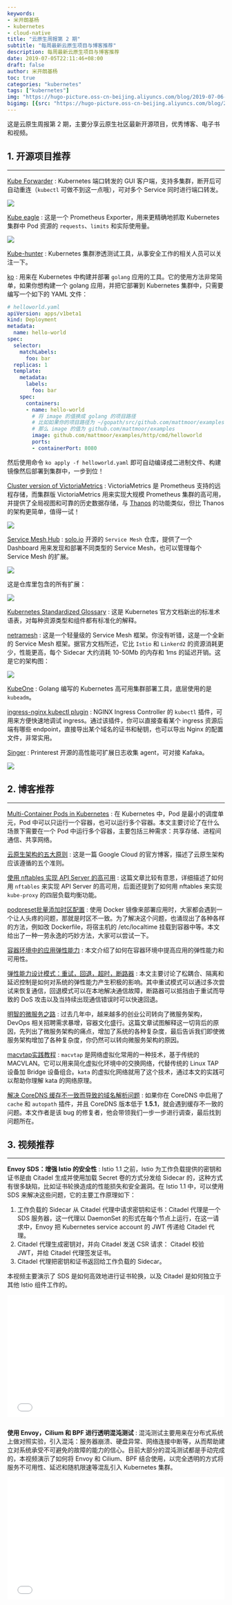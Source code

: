 ```yaml
---
keywords:
- 米开朗基杨
- kubernetes
- cloud-native
title: "云原生周报第 2 期"
subtitle: "每周最新云原生项目与博客推荐"
description: 每周最新云原生项目与博客推荐
date: 2019-07-05T22:11:46+08:00
draft: false
author: 米开朗基杨
toc: true
categories: "kubernetes"
tags: ["kubernetes"]
img: "https://hugo-picture.oss-cn-beijing.aliyuncs.com/blog/2019-07-06-071216.jpg"
bigimg: [{src: "https://hugo-picture.oss-cn-beijing.aliyuncs.com/blog/2019-04-27-080627.jpg"}]
---
```


这是云原生周报第 2 期，主要分享云原生社区最新开源项目，优秀博客、电子书和视频。

## <span id="inline-toc">1.</span> 开源项目推荐

----

[Kube Forwarder](https://kube-forwarder.pixelpoint.io/) : Kubernetes 端口转发的 GUI 客户端，支持多集群，断开后可自动重连（`kubectl` 可做不到这一点哦），可对多个 Service 同时进行端口转发。

![](https://hugo-picture.oss-cn-beijing.aliyuncs.com/blog/2019-07-04-131408.jpg)

[Kube eagle](https://github.com/cloudworkz/kube-eagle) : 这是一个 Prometheus Exporter，用来更精确地抓取 Kubernetes 集群中 Pod 资源的 `requests`、`limits` 和实际使用量。

![](https://hugo-picture.oss-cn-beijing.aliyuncs.com/blog/2019-07-04-132825.jpg)

[Kube-hunter](https://github.com/aquasecurity/kube-hunter) : Kubernetes 集群渗透测试工具，从事安全工作的相关人员可以关注一下。

[ko](https://github.com/google/ko) : 用来在 Kubernetes 中构建并部署 `golang` 应用的工具。它的使用方法非常简单，如果你想构建一个 golang 应用，并把它部署到 Kubernetes 集群中，只需要编写一个如下的 YAML 文件：

```yaml
# helloworld.yaml
apiVersion: apps/v1beta1
kind: Deployment
metadata:
  name: hello-world
spec:
  selector:
    matchLabels:
      foo: bar
  replicas: 1
  template:
    metadata:
      labels:
        foo: bar
    spec:
      containers:
      - name: hello-world
        # 将 image 的值换成 golang 的项目路径
        # 比如如果你的项目路径为 ~/gopath/src/github.com/mattmoor/examples
        # 那么 image 的值为 github.com/mattmoor/examples
        image: github.com/mattmoor/examples/http/cmd/helloworld
        ports:
        - containerPort: 8080
```

然后使用命令 `ko apply -f helloworld.yaml` 即可自动编译成二进制文件、构建镜像然后部署到集群中，一步到位！

[Cluster version of VictoriaMetrics](https://github.com/VictoriaMetrics/VictoriaMetrics/tree/cluster) : VictoriaMetrics 是 Prometheus 支持的远程存储，而集群版 VictoriaMetrics 用来实现大规模 Prometheus 集群的高可用，并提供了全局视图和可靠的历史数据存储，与 [Thanos](https://github.com/improbable-eng/thanos) 的功能类似，但比 Thanos 的架构更简单，值得一试！

![](https://hugo-picture.oss-cn-beijing.aliyuncs.com/blog/2019-07-04-150300.jpg)

[Service Mesh Hub](https://github.com/solo-io/service-mesh-hub) : [solo.io](https://www.solo.io/) 开源的 `Service Mesh` 仓库，提供了一个 Dashboard 用来发现和部署不同类型的 Service Mesh，也可以管理每个 Service Mesh 的扩展。

![](https://hugo-picture.oss-cn-beijing.aliyuncs.com/blog/2019-07-04-152250.png)

这是仓库里包含的所有扩展：

![](https://hugo-picture.oss-cn-beijing.aliyuncs.com/blog/2019-07-04-152233.png)

[Kubernetes Standardized Glossary](https://kubernetes.io/docs/reference/glossary/) : 这是 Kubernetes 官方文档新出的标准术语表，对每种资源类型和组件都有标准化的解释。

[netramesh](https://github.com/avito-tech/netramesh) : 这是一个轻量级的 Service Mesh 框架。你没有听错，这是一个全新的 Service Mesh 框架。据官方文档所述，它比 `Istio` 和 `Linkerd2` 的资源消耗更少，性能更高，每个 Sidecar 大约消耗 10-50Mb 的内存和 1ms 的延迟开销。这是它的架构图：

![](https://hugo-picture.oss-cn-beijing.aliyuncs.com/blog/2019-07-04-154128.jpg)

[KubeOne](https://github.com/kubermatic/kubeone) : Golang 编写的 Kubernetes 高可用集群部署工具，底层使用的是 `kubeadm`。

[ingress-nginx kubectl plugin](https://kubernetes.github.io/ingress-nginx/kubectl-plugin/) : NGINX Ingress Controller 的 `kubectl` 插件，可用来方便快速地调试 ingress。通过该插件，你可以直接查看某个 ingress 资源后端有哪些 endpoint，直接导出某个域名的证书和秘钥，也可以导出 Nginx 的配置文件，非常实用。

[Singer](https://github.com/pinterest/singer) : Printerest 开源的高性能可扩展日志收集 agent，可对接 Kafaka。

![](https://hugo-picture.oss-cn-beijing.aliyuncs.com/blog/2019-07-05-075333.jpg)

## <span id="inline-toc">2.</span> 博客推荐

----

[Multi-Container Pods in Kubernetes](https://linchpiner.github.io/k8s-multi-container-pods.html) : 在 Kubernetes 中，Pod 是最小的调度单元，Pod 中可以只运行一个容器，也可以运行多个容器。本文主要讨论了在什么场景下需要在一个 Pod 中运行多个容器，主要包括三种需求：共享存储、进程间通信、共享网络。

[云原生架构的五大原则](https://cloud.google.com/blog/products/application-development/5-principles-for-cloud-native-architecture-what-it-is-and-how-to-master-it) : 这是一篇 Google Cloud 的官方博客，描述了云原生架构应该遵循的五个准则。

[使用 nftables 实现 API Server 的高可用](https://thebsdbox.co.uk/2019/06/20/Balancing-the-API-Server-with-nftables/) : 这篇文章比较有意思，详细描述了如何用 `nftables` 来实现 API Server 的高可用，后面还提到了如何用 nftables 来实现 `kube-proxy` 的四层负载均衡功能。

[podpreset批量添加时区配置](https://www.li-rui.top/2019/06/20/kubernetes/podpreset%E6%89%B9%E9%87%8F%E6%B7%BB%E5%8A%A0%E6%97%B6%E5%8C%BA%E9%85%8D%E7%BD%AE/) : 使用 Docker 镜像来部署应用时，大家都会遇到一个让人头疼的问题，那就是时区不一致。为了解决这个问题，也涌现出了各种各样的方法，例如改 Dockerfile，将宿主机的 /etc/localtime 挂载到容器中等。本文给出了一种一劳永逸的巧妙方法，大家可以尝试一下。

[容器环境中的应用弹性能力](https://medium.com/@trevor00/application-resiliency-in-a-containerized-environment-b5e42120ae1) : 本文介绍了如何在容器环境中提高应用的弹性能力和可用性。

[弹性能力设计模式：重试，回退，超时，断路器](https://blog.codecentric.de/en/2019/06/resilience-design-patterns-retry-fallback-timeout-circuit-breaker/) : 本文主要讨论了松耦合、隔离和延迟控制是如何对系统的弹性能力产生积极的影响。其中重试模式可以通过多次尝试来恢复通信，回退模式可以在本地解决通信故障，断路器可以抵挡由于重试而导致的 DoS 攻击以及当持续出现通信错误时可以快速回退。

[明智的微服务之路](http://www.javiercasas.com/articles/sensible-steps-to-microservices) : 过去几年中，越来越多的创业公司转向了微服务架构，DevOps 相关招聘需求暴增，容器文化盛行。这篇文章试图解释这一切背后的原因，先列出了微服务架构的痛点，增加了系统的各种复杂度，最后告诉我们即使微服务架构增加了各种复杂度，你仍然可以转向微服务架构的原因。

[macvtap实践教程](https://sealyun.com/post/macvtap/) : `macvtap` 是网络虚拟化常用的一种技术，基于传统的 MACVLAN。它可以用来简化虚拟化环境中的交换网络，代替传统的 Linux TAP 设备加 Bridge 设备组合。`kata` 的虚拟化网络就用了这个技术，通过本文的实践可以帮助你理解 kata 的网络原理。

[解决 CoreDNS 缓存不一致而导致的域名解析问题](https://discover.curve.app/a/mind-of-a-problem-solver) : 如果你在 CoreDNS 中启用了 `cache` 和 `autopath` 插件，并且 CoreDNS 版本低于 **1.5.1**，就会遇到缓存不一致的问题。本文作者是该 bug 的修复者，他会带领我们一步一步进行调查，最后找到问题所在。

## <span id="inline-toc">3.</span> 视频推荐

----

**Envoy SDS：增强 Istio 的安全性** : Istio 1.1 之前，Istio 为工作负载提供的密钥和证书是由 Citadel 生成并使用加载 Secret 卷的方式分发给 Sidecar 的，这种方式有很多缺陷，比如证书轮换造成的性能损失和安全漏洞。在 Istio 1.1 中，可以使用 SDS 来解决这些问题，它的主要工作原理如下：

1. 工作负载的 Sidecar 从 Citadel 代理中请求密钥和证书：Citadel 代理是一个 SDS 服务器，这一代理以 DaemonSet 的形式在每个节点上运行，在这一请求中，Envoy 把 Kubernetes service account 的 JWT 传递给 Citadel 代理。
2. Citadel 代理生成密钥对，并向 Citadel 发送 CSR 请求： Citadel 校验 JWT，并给 Citadel 代理签发证书。
3. Citadel 代理把密钥和证书返回给工作负载的 Sidecar。

本视频主要演示了 SDS 是如何高效地进行证书轮换，以及 Citadel 是如何独立于其他 Istio 组件工作的。

<div style="position: relative; margin-bottom: 25px; padding-bottom: 56.25%; height: 0; overflow: hidden;">
  <iframe src="//player.bilibili.com/player.html?aid=57974442&cid=101153167&page=1" style="position: absolute; top: 0; left: 0; width: 100%; height: 100%; border:0;" allowfullscreen="true"></iframe>
</div>

**使用 Envoy，Cilium 和 BPF 进行透明混沌测试** : 混沌测试主要用来在分布式系统上做对照实验，引入混沌：服务器崩溃、硬盘异常、网络连接中断等，从而帮助建立对系统承受不可避免的故障的能力的信心。目前大部分的混沌测试都是手动完成的，本视频演示了如何将 Envoy 和 Cilium、BPF 结合使用，以完全透明的方式将服务不可用性、延迟和随机限速等混乱引入 Kubernetes 集群。

<div style="position: relative; margin-bottom: 25px; padding-bottom: 56.25%; height: 0; overflow: hidden;">
  <iframe src="//player.bilibili.com/player.html?aid=57954809&cid=101128194&page=1" style="position: absolute; top: 0; left: 0; width: 100%; height: 100%; border:0;" allowfullscreen="true"></iframe>
</div>
